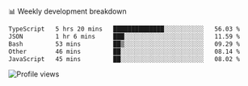 
📊 Weekly development breakdown
<!--START_SECTION:waka-->

```txt
TypeScript   5 hrs 20 mins   ██████████████░░░░░░░░░░░   56.03 %
JSON         1 hr 6 mins     ███░░░░░░░░░░░░░░░░░░░░░░   11.59 %
Bash         53 mins         ██▒░░░░░░░░░░░░░░░░░░░░░░   09.29 %
Other        46 mins         ██░░░░░░░░░░░░░░░░░░░░░░░   08.14 %
JavaScript   45 mins         ██░░░░░░░░░░░░░░░░░░░░░░░   08.02 %
```

<!--END_SECTION:waka-->

<img src="https://gpvc.arturio.dev/iqbalfasri" alt="Profile views"/>
